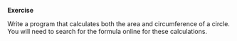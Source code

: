 __Exercise__

Write a program that calculates both the area and circumference of a circle. You will need to search for the formula online for these calculations.
